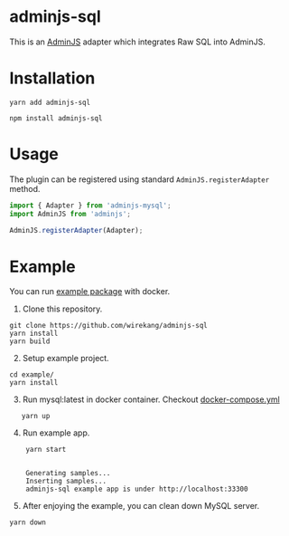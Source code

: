 # adminjs-sql

This is an [AdminJS](https://github.com/SoftwareBrothers/adminjs) adapter which integrates Raw SQL into AdminJS.

# Installation

```
yarn add adminjs-sql

npm install adminjs-sql
```

# Usage

The plugin can be registered using standard `AdminJS.registerAdapter` method.

```typescript
import { Adapter } from 'adminjs-mysql';
import AdminJS from 'adminjs';

AdminJS.registerAdapter(Adapter);
```

# Example

You can run [example package](https://github.com/wirekang/adminjs-sql/tree/main/example) with docker.

1. Clone this repository.

```
git clone https://github.com/wirekang/adminjs-sql
yarn install
yarn build
```

2. Setup example project.

```
cd example/
yarn install
```

3. Run mysql:latest in docker container. Checkout [docker-compose.yml](https://github.com/wirekang/adminjs-sql/blob/main/example/docker-compose.yml)

```
   yarn up

```

4. Run example app.

```
	yarn start


	Generating samples...
    Inserting samples...
	adminjs-sql example app is under http://localhost:33300
```

5. After enjoying the example, you can clean down MySQL server.

```
yarn down
```
